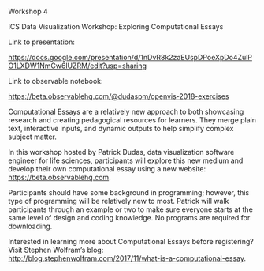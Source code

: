 Workshop 4

ICS Data Visualization Workshop: Exploring Computational Essays

Link to presentation:

https://docs.google.com/presentation/d/1nDvR8k2zaEUspDPoeXpDo4ZulPO1LXDW1NmCw6lUZRM/edit?usp=sharing

Link to observable notebook:

https://beta.observablehq.com/@dudaspm/openvis-2018-exercises

Computational Essays are a relatively new approach to both showcasing research and creating pedagogical resources for learners. They merge plain text, interactive inputs, and dynamic outputs to help simplify complex subject matter.

In this workshop hosted by Patrick Dudas, data visualization software engineer for life sciences, participants will explore this new medium and develop their own computational essay using a new website: https://beta.observablehq.com.

Participants should have some background in programming; however, this type of programming will be relatively new to most. Patrick will walk participants through an example or two to make sure everyone starts at the same level of design and coding knowledge. No programs are required for downloading.

Interested in learning more about Computational Essays before registering? Visit Stephen Wolfram’s blog: http://blog.stephenwolfram.com/2017/11/what-is-a-computational-essay.
